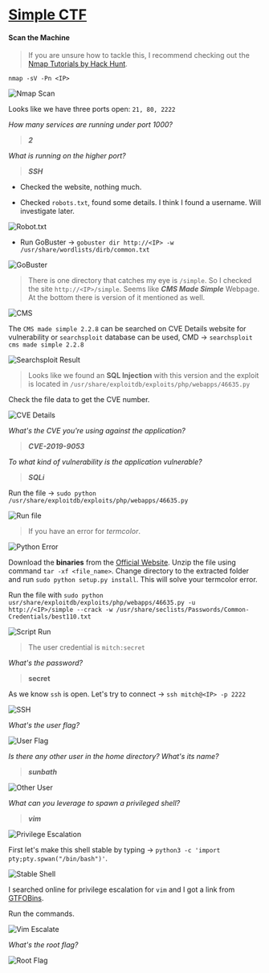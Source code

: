 # [Simple CTF][1]

#### Scan the Machine
> If you are unsure how to tackle this, I recommend checking out the [Nmap Tutorials by Hack Hunt][2].

`nmap -sV -Pn <IP>`

![Nmap Scan](images/open_ports.jpg)

Looks like we have three ports open: `21, 80, 2222`

*How many services are running under port 1000?*
> ***2***

*What is running on the higher port?*
> ***SSH***

- Checked the website, nothing much.

- Checked `robots.txt`, found some details. I think I found a username. Will investigate later.

![Robot.txt](images/robots.jpg)

- Run GoBuster -> `gobuster dir http://<IP> -w /usr/share/wordlists/dirb/common.txt`

![GoBuster](images/gobuster.jpg)

> There is one directory that catches my eye is `/simple`. So I checked the site `http://<IP>/simple`. Seems like ***CMS Made Simple*** Webpage. At the bottom there is version of it mentioned as well.

![CMS](images/cms.jpg)

The `CMS made simple 2.2.8` can be searched on CVE Details website for vulnerability or `searchsploit` database can be used, CMD -> `searchsploit cms made simple 2.2.8`

![Searchsploit Result](images/searchexploit.jpg)
> Looks like we found an **SQL Injection** with this version and the exploit is located in `/usr/share/exploitdb/exploits/php/webapps/46635.py`

Check the file data to get the CVE number.

![CVE Details](images/cve.jpg)

*What's the CVE you're using against the application?*
> ***CVE-2019-9053***

*To what kind of vulnerability is the application vulnerable?*
> ***SQLi***

Run the file -> `sudo python /usr/share/exploitdb/exploits/php/webapps/46635.py`

![Run file](images/run_tech.jpg)

> If you have an error for *termcolor*.

![Python Error](images/python_error.jpg)

Download the **binaries** from the [Official Website][3]. Unzip the file using command `tar -xf <file_name>`. Change directory to the extracted folder and run `sudo python setup.py install`. This will solve your termcolor error.

Run the file with `sudo python usr/share/exploitdb/exploits/php/webapps/46635.py -u http://<IP>/simple --crack -w /usr/share/seclists/Passwords/Common-Credentials/best110.txt`

![Script Run](images/script_run.jpg)

> The user credential is `mitch:secret`

*What's the password?*
> **secret**

As we know `ssh` is open. Let's try to connect -> `ssh mitch@<IP> -p 2222`

![SSH](images/ssh.jpg)

*What's the user flag?*

![User Flag](images/user_flag.jpg)

*Is there any other user in the home directory? What's its name?*
> ***sunbath***

![Other User](images/other_user.jpg)

*What can you leverage to spawn a privileged shell?*
> ***vim***

![Privilege Escalation](images/priv_escal.jpg)

First let's make this shell stable by typing -> `python3 -c 'import pty;pty.spwan("/bin/bash")'`.

![Stable Shell](images/shell_stable.jpg)

I searched online for privilege escalation for `vim` and I got a link from [GTFOBins][4].

Run the commands.

![Vim Escalate](images/vim_escal.jpg)

*What's the root flag?*

![Root Flag](images/root_flag.jpg)

[1]: https://tryhackme.com/room/easyctf
[2]: https://www.hackhunt.in/search/label/Nmap
[3]: https://pypi.org/project/termcolor/#files
[4]: https://gtfobins.github.io/gtfobins/vim/
